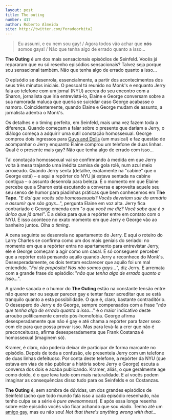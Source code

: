 ```yaml
---
layout: post
title: The outing
number: 417
author: Roberto Almeida
site: http://twitter.com/foradeorbita2
---
```


> Eu assumi, e eu nem sou gay! / Agora todos vão achar que **nós** somos gays! / Não que tenha algo de errado quanto a isso…

**The Outing** é um dos mais sensacionais episódios de Seinfeld. Vocês já repararam que eu só resenho episódios sensacionais? Talvez seja porque sou sensacional também. Não que tenha algo de errado quanto a isso...

O episódio se desenrola, essencialmente, a partir dos acontecimentos dos seus três minutos iniciais. O pessoal tá reunido no Monk's e enquanto Jerry fala ao telefone com um jornal (NYU) acerca do seu encontro com a Sharon, jornalista que iria entrevistá-lo, Elaine e George conversam sobre a sua namorada maluca que queria se suicidar caso George acabasse o namoro. Coincidentemente, quando Elaine e George mudam de assunto, a jornalista adentra o Monk's.

Os detalhes e o timing perfeito, em Seinfeld, mais uma vez fazem toda a diferença. Quando começam a falar sobre o presente que dariam a Jerry, o diálogo começa a adquirir uma sutil conotação homossexual. George comprou dois ingressos para <a href="http://en.wikipedia.org/wiki/Guys_and_Dolls">Guys and Dolls</a> (um musical) e faz questão de acompanhar o Jerry enquanto Elaine comprou um telefone de duas linhas. Qual é o presente mais gay? Não que tenha algo de errado com isso...

Tal conotação homossexual vai se confirmando à medida em que Jerry volta à mesa trajando uma inédita camisa de gola rolê, num azul meio arroxeado. Quando Jerry senta (detalhe, exatamente na "cabine" que o George está) – e aqui a repórter do NYU já estava sentada na cabine contígua – o assunto desenrola para beleza. É o momento em que Elaine percebe que a Sharon está escutando a conversa e aproveita aquele seu seu senso de humor para piadinhas práticas que bem conhecemos em **The Tape**. "*E daí que vocês são homossexuais? Vocês deveriam sair do armário e assumir que são gays...*", pergunta Elaine em voz alta. Jerry fica contrariado e George emenda com "*o que você me diz? Você sabe que é o único que já amei*". É a deixa para que a repórter entre em contato com o NYU. E isso acontece no exato momento em que Jerry e George vão ao banheiro juntos. Olha o *timing*.

A cena seguinte se desenrola no apartamento do Jerry. E aqui o roteiro do Larry Charles se confirma como um dos mais geniais do seriado: no momento em que a repórter entra no apartamento para entrevistar Jerry, ele e George começam a agir como um casal. E só conseguem perceber que a repórter está pensando aquilo quando Jerry a reconhece do Monk's. Desesperadamente, os dois tentam esclarecer que aquilo foi um mal entendido. "*Foi de propósito! Nós não somos gays...*", diz Jerry. E arremata com a grande frase do episódio: "*não que tenha algo de errado quanto a isso...*".

A grande sacada e o humor do **The Outing** estão na constante tensão entre não querer ser ou sequer parecer gay e tentar fazer acreditar que se está tranquilo quanto a esta possibilidade. O que é, claro, bastante contraditório. O desespero do Jerry e do George, sempre compensados com a frase "*não que tenha algo de errado quanto a isso...*" é o maior indicativo deste arroubo politicamente correto pós-homofobia. George afirma desesperadamente que não é gay e até chama a repórter para fazer sexo com ele para que possa provar isso. Mas para levá-la a crer que não é preconceituoso, afirma desesperadamente que Frank Costanza é homossexual (imaginem só).

Kramer, é claro, não poderia deixar de participar de forma marcante no episódio. Depois de toda a confusão, ele presenteia Jerry com um telefone de duas linhas defeituoso. Por conta deste telefone, a repórter da NYU (que estava em vias de não publicar a história sobre Jerry e George) escuta a conversa dos dois e acaba publicando. Kramer, aliás, o que geralmente age como doido, é o que leva tudo com mais naturalidade. E aí vocês podem imaginar as consequências disso tudo para os Seinfelds e os Costanzas.

**The Outing** é, sem sombra de dúvidas, um dos grandes episódios de Seinfeld (acho que todo mundo fala isso a cada episódio resenhado, não tenho culpa se a série é *pure awesomness*). E após essa longa resenha sobre este episódio vocês vão ficar achando que sou viado. Tenho até um <a href="http://twitter.com/grandeabobora">amigo gay</a>, mas eu não sou! *Not that there's anything wrong with that...*